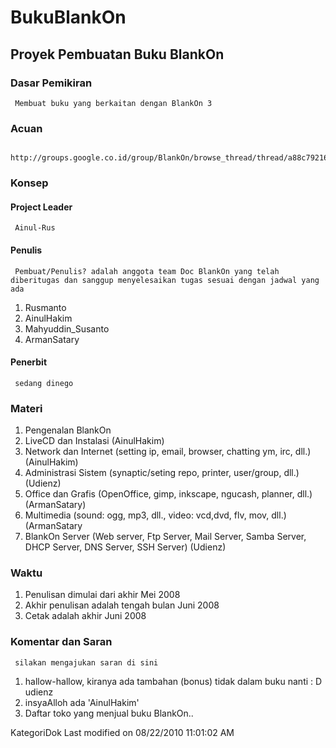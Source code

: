 # BukuBlankOn

## Proyek Pembuatan Buku BlankOn
### Dasar Pemikiran
     Membuat buku yang berkaitan dengan BlankOn 3
### Acuan
     ​http://groups.google.co.id/group/BlankOn/browse_thread/thread/a88c7921648a124d
### Konsep
#### Project Leader
     Ainul-Rus
#### Penulis
     Pembuat/Penulis? adalah anggota team Doc BlankOn yang telah diberitugas dan sanggup menyelesaikan tugas sesuai dengan jadwal yang ada
   1. Rusmanto
   2. AinulHakim
   3. Mahyuddin_Susanto
   4. ArmanSatary

#### Penerbit
     sedang dinego
### Materi
   1. Pengenalan BlankOn
   2. LiveCD dan Instalasi (AinulHakim)
   3. Network dan Internet (setting ip, email, browser, chatting ym, irc, dll.)
      (AinulHakim)
   4. Administrasi Sistem (synaptic/seting repo, printer, user/group, dll.)
      (Udienz)
   5. Office dan Grafis (OpenOffice, gimp, inkscape, ngucash, planner, dll.)
      (ArmanSatary)
   6. Multimedia (sound: ogg, mp3, dll., video: vcd,dvd, flv, mov, dll.)
      (ArmanSatary
   7. BlankOn Server (Web server, Ftp Server, Mail Server, Samba Server, DHCP
      Server, DNS Server, SSH Server) (Udienz)
### Waktu
   1. Penulisan dimulai dari akhir Mei 2008
   2. Akhir penulisan adalah tengah bulan Juni 2008
   3. Cetak adalah akhir Juni 2008
### Komentar dan Saran
     silakan mengajukan saran di sini
   1. hallow-hallow, kiranya ada tambahan (bonus) tidak dalam buku nanti :
      D udienz
   2. insyaAlloh ada 'AinulHakim'
   3. Daftar toko yang menjual buku BlankOn..

KategoriDok
Last modified on 08/22/2010 11:01:02 AM
 
    





